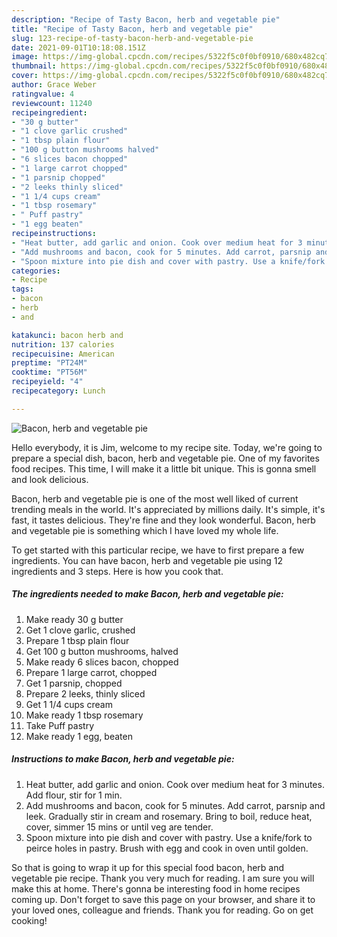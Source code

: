 ```yaml
---
description: "Recipe of Tasty Bacon, herb and vegetable pie"
title: "Recipe of Tasty Bacon, herb and vegetable pie"
slug: 123-recipe-of-tasty-bacon-herb-and-vegetable-pie
date: 2021-09-01T10:18:08.151Z
image: https://img-global.cpcdn.com/recipes/5322f5c0f0bf0910/680x482cq70/bacon-herb-and-vegetable-pie-recipe-main-photo.jpg
thumbnail: https://img-global.cpcdn.com/recipes/5322f5c0f0bf0910/680x482cq70/bacon-herb-and-vegetable-pie-recipe-main-photo.jpg
cover: https://img-global.cpcdn.com/recipes/5322f5c0f0bf0910/680x482cq70/bacon-herb-and-vegetable-pie-recipe-main-photo.jpg
author: Grace Weber
ratingvalue: 4
reviewcount: 11240
recipeingredient:
- "30 g butter"
- "1 clove garlic crushed"
- "1 tbsp plain flour"
- "100 g button mushrooms halved"
- "6 slices bacon chopped"
- "1 large carrot chopped"
- "1 parsnip chopped"
- "2 leeks thinly sliced"
- "1 1/4 cups cream"
- "1 tbsp rosemary"
- " Puff pastry"
- "1 egg beaten"
recipeinstructions:
- "Heat butter, add garlic and onion. Cook over medium heat for 3 minutes. Add flour, stir for 1 min."
- "Add mushrooms and bacon, cook for 5 minutes. Add carrot, parsnip and leek. Gradually stir in cream and rosemary. Bring to boil, reduce heat, cover, simmer 15 mins or until veg are tender."
- "Spoon mixture into pie dish and cover with pastry. Use a knife/fork to peirce holes in pastry. Brush with egg and cook in oven until golden."
categories:
- Recipe
tags:
- bacon
- herb
- and

katakunci: bacon herb and 
nutrition: 137 calories
recipecuisine: American
preptime: "PT24M"
cooktime: "PT56M"
recipeyield: "4"
recipecategory: Lunch

---
```



![Bacon, herb and vegetable pie](https://img-global.cpcdn.com/recipes/5322f5c0f0bf0910/680x482cq70/bacon-herb-and-vegetable-pie-recipe-main-photo.jpg)

Hello everybody, it is Jim, welcome to my recipe site. Today, we're going to prepare a special dish, bacon, herb and vegetable pie. One of my favorites food recipes. This time, I will make it a little bit unique. This is gonna smell and look delicious.



Bacon, herb and vegetable pie is one of the most well liked of current trending meals in the world. It's appreciated by millions daily. It's simple, it's fast, it tastes delicious. They're fine and they look wonderful. Bacon, herb and vegetable pie is something which I have loved my whole life.


To get started with this particular recipe, we have to first prepare a few ingredients. You can have bacon, herb and vegetable pie using 12 ingredients and 3 steps. Here is how you cook that.

<!--inarticleads1-->

##### The ingredients needed to make Bacon, herb and vegetable pie:

1. Make ready 30 g butter
1. Get 1 clove garlic, crushed
1. Prepare 1 tbsp plain flour
1. Get 100 g button mushrooms, halved
1. Make ready 6 slices bacon, chopped
1. Prepare 1 large carrot, chopped
1. Get 1 parsnip, chopped
1. Prepare 2 leeks, thinly sliced
1. Get 1 1/4 cups cream
1. Make ready 1 tbsp rosemary
1. Take  Puff pastry
1. Make ready 1 egg, beaten




<!--inarticleads2-->

##### Instructions to make Bacon, herb and vegetable pie:

1. Heat butter, add garlic and onion. Cook over medium heat for 3 minutes. Add flour, stir for 1 min.
1. Add mushrooms and bacon, cook for 5 minutes. Add carrot, parsnip and leek. Gradually stir in cream and rosemary. Bring to boil, reduce heat, cover, simmer 15 mins or until veg are tender.
1. Spoon mixture into pie dish and cover with pastry. Use a knife/fork to peirce holes in pastry. Brush with egg and cook in oven until golden.




So that is going to wrap it up for this special food bacon, herb and vegetable pie recipe. Thank you very much for reading. I am sure you will make this at home. There's gonna be interesting food in home recipes coming up. Don't forget to save this page on your browser, and share it to your loved ones, colleague and friends. Thank you for reading. Go on get cooking!
